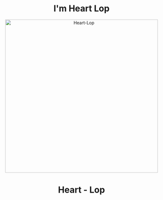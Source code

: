 <h1 align="center">I'm Heart Lop </h1>
<p align="center">
<img src="https://telegra.ph/file/671a5668e5048fe92c8d3.jpg" alt="Heart-Lop" width="500"/>
</p>
<h1 align="center">Heart - Lop </h1>
<p align="center">

<!---
heart-lop/heart-lop is a ✨ special ✨ repository because its `README.md` (this file) appears on your GitHub profile.
You can click the Preview link to take a look at your changes.
--->
